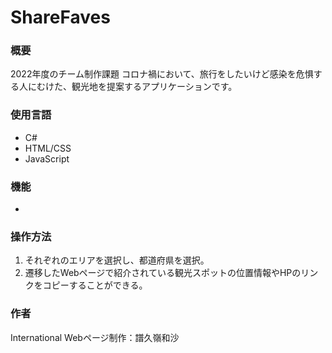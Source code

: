 # ShareFaves

### 概要
2022年度のチーム制作課題
コロナ禍において、旅行をしたいけど感染を危惧する人にむけた、観光地を提案するアプリケーションです。

### 使用言語
- C#
- HTML/CSS
- JavaScript

### 機能
- 

### 操作方法
1. それぞれのエリアを選択し、都道府県を選択。
2. 遷移したWebページで紹介されている観光スポットの位置情報やHPのリンクをコピーすることができる。 

### 作者
International
Webページ制作：譜久嶺和沙
